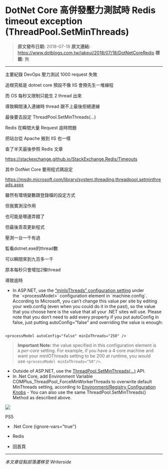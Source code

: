 # DotNet Core 高併發壓力測試時 Redis timeout exception (ThreadPool.SetMinThreads)

> **原文發布日期:** 2018-07-18
> **原文連結:** https://www.dotblogs.com.tw/jakeuj/2018/07/18/DotNetCoreRedis
> **標籤:** 無

---

主要紀錄 DevOps 壓力測試 1000 request 失敗

追根究柢是 dotnet core 預設不像 IIS 會預先生一堆線程

而 OS 每秒又限制只能生 2 thread 出來

導致瞬間湧入連線時 thread 跟不上最後拒絕連線

最後要去設定 ThreadPool.SetMinThreads(...)

Redis 在瞬間大量 Request 逾時問題

把站台從 Apache 搬到 IIS 也一樣

查了半天最後參照 Redis 文章

<https://stackexchange.github.io/StackExchange.Redis/Timeouts>

其中 DotNet Core 要用程式碼設定

<https://msdn.microsoft.com/library/system.threading.threadpool.setminthreads.aspx>

雖然有環境變數跟登錄檔的設定方式

但我實測沒作用

也可能是哪邊弄錯了

但最後乖乖更新程式

壓測一台一千有過

監看dotnet.exe的thread數

可以瞬間來到九百多一千

原本每秒只會增加2條thread

導致逾時

* In ASP.NET, use the [“minIoThreads” configuration setting](https://msdn.microsoft.com/en-us/library/7w2sway1(v=vs.71).aspx) under the `<processModel>` configuration element in `machine.config`. According to Microsoft, you can’t change this value per site by editing your web.config (even when you could do it in the past), so the value that you choose here is the value that all your .NET sites will use. Please note that you don’t need to add every property if you put autoConfig in false, just putting autoConfig=”false” and overriding the value is enough:

```

<processModel autoConfig="false" minIoThreads="250" />
```

> **Important Note:** the value specified in this configuration element is a *per-core* setting. For example, if you have a 4 core machine and want your minIOThreads setting to be 200 at runtime, you would use `<processModel minIoThreads="50"/>`.

* Outside of ASP.NET, use the [ThreadPool.SetMinThreads(…)](https://docs.microsoft.com/en-us/dotnet/api/system.threading.threadpool.setminthreads?view=netcore-2.0#System_Threading_ThreadPool_SetMinThreads_System_Int32_System_Int32_) API.
* In .Net Core, add Environment Variable COMPlus\_ThreadPool\_ForceMinWorkerThreads to overwrite default MinThreads setting, according to [Environment/Registry Configuration Knobs](https://github.com/dotnet/coreclr/blob/master/Documentation/project-docs/clr-configuration-knobs.md) - You can also use the same ThreadPool.SetMinThreads() Method as described above.

![](https://card.psnprofiles.com/1/jakeuj.png)

PS5

* .Net Core
{ignore-vars="true"}
* Redis

* 回首頁

---

*本文章從點部落遷移至 Writerside*
